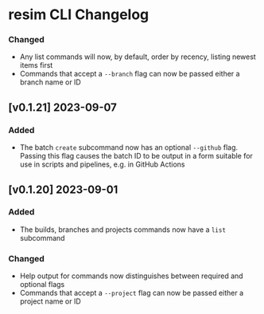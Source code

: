 # resim CLI Changelog

### Changed

- Any list commands will now, by default, order by recency, listing newest items first
- Commands that accept a `--branch` flag can now be passed either a branch name or ID

## [v0.1.21] 2023-09-07

### Added

- The batch `create` subcommand now has an optional `--github` flag. Passing this flag causes the batch ID to be output in a form suitable for use in scripts and pipelines, e.g. in GitHub Actions

## [v0.1.20] 2023-09-01

### Added

- The builds, branches and projects commands now have a `list` subcommand 

### Changed

- Help output for commands now distinguishes between required and optional flags
- Commands that accept a `--project` flag can now be passed either a project name or ID